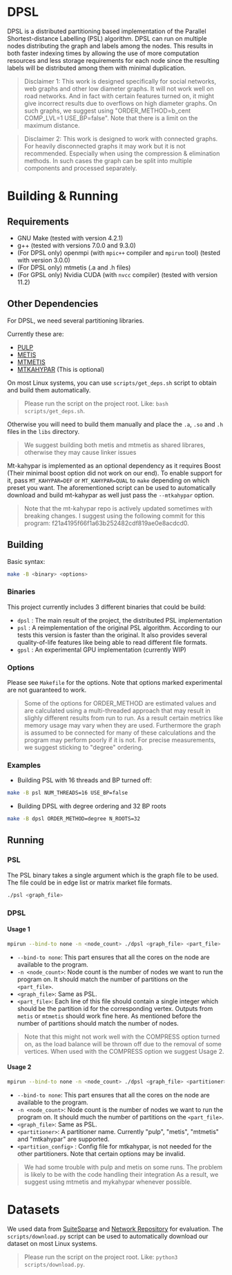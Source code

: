 # DPSL

DPSL is a distributed partitioning based implementation of the Parallel Shortest-distance Labelling (PSL) algorithm. DPSL can run on multiple nodes distributing the graph and labels among the nodes. This results in both faster indexing times by allowing the use of more computation resources and less storage requirements for each node since the resulting labels will be distributed among them with minimal duplication.

> Disclaimer 1: This work is designed specifically for social networks, web graphs and other low diameter graphs.
> It will not work well on road networks. 
> And in fact with certain features turned on, it might give incorrect results due to overflows on high diameter graphs.
> On such graphs, we suggest using "ORDER_METHOD=b_cent COMP_LVL=1 USE_BP=false".
> Note that there is a limit on the maximum distance.

> Disclaimer 2: This work is designed to work with connected graphs. 
> For heavily disconnected graphs it may work but it is not recommended. Especially when using the compression & elimination methods.
> In such cases the graph can be split into multiple components and processed separately.

# Building & Running

## Requirements

- GNU Make (tested with version 4.2.1)
- g++ (tested with versions 7.0.0 and 9.3.0)
- (For DPSL only) openmpi (with `mpic++` compiler and `mpirun` tool) (tested with version 3.0.0)
- (For DPSL only) mtmetis (.a and .h files)
- (For GPSL only) Nvidia CUDA (with `nvcc` compiler) (tested with version 11.2)

## Other Dependencies

For DPSL, we need several partitioning libraries.

Currently these are:
- [PULP](https://github.com/HPCGraphAnalysis/PuLP)
- [METIS](http://glaros.dtc.umn.edu/gkhome/metis/metis/download)
- [MTMETIS](http://glaros.dtc.umn.edu/gkhome/metis/metis/download)
- [MTKAHYPAR](https://github.com/kahypar/mt-kahypar) (This is optional)

On most Linux systems, you can use `scripts/get_deps.sh` script to obtain and build them automatically.

> Please run the script on the project root. Like: `bash scripts/get_deps.sh`.

Otherwise you will need to build them manually and place the `.a`, `.so` and `.h` files in the `libs` directory.

> We suggest building both metis and mtmetis as shared librares, otherwise they may cause linker issues

Mt-kahypar is implemented as an optional dependency as it requires Boost (Their minimal boost option did not work on our end).
To enable support for it, pass `MT_KAHYPAR=DEF` or `MT_KAHYPAR=QUAL` to `make` depending on which preset you want.
The aforementioned script can be used to automatically download and build mt-kahypar as well just pass the `--mtkahypar` option.

> Note that the mt-kahypar repo is actively updated sometimes with breaking changes.
> I suggest using the following commit for this program: f21a4195f66f1a63b252482cdf819ae0e8acdcd0.

## Building

Basic syntax:

``` bash
make -B <binary> <options>
```

### Binaries

This project currently includes 3 different binaries that could be build:
- `dpsl` : The main result of the project, the distributed PSL implementation
- `psl` : A reimplementation of the original PSL algorithm. According to our tests this version is faster than the original. It also provides several quality-of-life features like being able to read different file formats.
- `gpsl` : An experimental GPU implementation (currently WIP)

### Options

Please see `Makefile` for the options. Note that options marked experimental are not guaranteed to work.

> Some of the options for ORDER_METHOD are estimated values and are calculated using a multi-threaded approach that may result in slighly different results from run to run.
> As a result certain metrics like memory usage may vary when they are used.
> Furthermore the graph is assumed to be connected for many of these calculations and the program may perform poorly if it is not.
> For precise measurements, we suggest sticking to "degree" ordering.

### Examples

- Building PSL with 16 threads and BP turned off:

``` bash
make -B psl NUM_THREADS=16 USE_BP=false
```

- Building DPSL with degree ordering and 32 BP roots

``` bash
make -B dpsl ORDER_METHOD=degree N_ROOTS=32
```

## Running

### PSL

The PSL binary takes a single argument which is the graph file to be used. The file could be in edge list or matrix market file formats.

``` bash
./psl <graph_file>
```

### DPSL

#### Usage 1

``` bash
mpirun --bind-to none -n <node_count> ./dpsl <graph_file> <part_file>
```

- `--bind-to none`: This part ensures that all the cores on the node are available to the program.
- `-n <node_count>`: Node count is the number of nodes we want to run the program on. It should match the number of partitions on the `<part_file>`.
- `<graph_file>`: Same as PSL.
- `<part_file>`: Each line of this file should contain a single integer which should be the partition id for the corresponding vertex. Outputs from `metis` or `mtmetis` should work fine here. As mentioned before the number of partitions should match the number of nodes.

> Note that this might not work well with the COMPRESS option turned on, as the load balance will be thrown off due to the removal of some vertices.
> When used with the COMPRESS option we suggest Usage 2.

#### Usage 2

``` bash
mpirun --bind-to none -n <node_count> ./dpsl <graph_file> <partitioner> <partition_config>
```

- `--bind-to none`: This part ensures that all the cores on the node are available to the program.
- `-n <node_count>`: Node count is the number of nodes we want to run the program on. It should much the number of partitions on the `<part_file>`.
- `<graph_file>`: Same as PSL.
- `<partitioner>`: A partitioner name. Currently "pulp", "metis", "mtmetis" and "mtkahypar" are supported.
- `<partition_config>` : Config file for mtkahypar, is not needed for the other partitioners. Note that certain options may be invalid.

> We had some trouble with pulp and metis on some runs.
> The problem is likely to be with the code handling their integration
> As a result, we suggest using mtmetis and mykahypar whenever possible.

# Datasets

We used data from [SuiteSparse](https://sparse.tamu.edu/) and [Network Repository](https://networkrepository.com/) for evaluation.
The `scripts/download.py` script can be used to automatically download our dataset on most Linux systems.

> Please run the script on the project root. Like: `python3 scripts/download.py`.